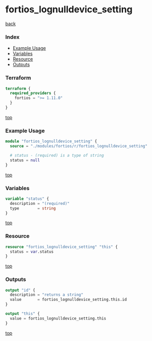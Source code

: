 # fortios_lognulldevice_setting

[back](../fortios.md)

### Index

- [Example Usage](#example-usage)
- [Variables](#variables)
- [Resource](#resource)
- [Outputs](#outputs)

### Terraform

```terraform
terraform {
  required_providers {
    fortios = ">= 1.11.0"
  }
}
```

[top](#index)

### Example Usage

```terraform
module "fortios_lognulldevice_setting" {
  source = "./modules/fortios/r/fortios_lognulldevice_setting"

  # status - (required) is a type of string
  status = null
}
```

[top](#index)

### Variables

```terraform
variable "status" {
  description = "(required)"
  type        = string
}
```

[top](#index)

### Resource

```terraform
resource "fortios_lognulldevice_setting" "this" {
  status = var.status
}
```

[top](#index)

### Outputs

```terraform
output "id" {
  description = "returns a string"
  value       = fortios_lognulldevice_setting.this.id
}

output "this" {
  value = fortios_lognulldevice_setting.this
}
```

[top](#index)